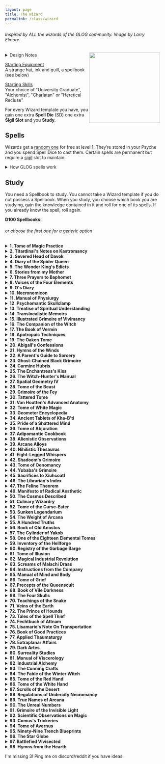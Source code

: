 ```yaml
---
layout: page
title: The Wizard
permalink: /class/wizard
---
```


###### Inspired by ALL the wizards of the GLOG community. Image by Larry Elmore.

<img align="right" width=230px src="https://images.squarespace-cdn.com/content/v1/5bd88db093a6320f071b1a50/1623279068059-0ATKUP72UNE2HHN5NUUD/Intro_Dragon114_Witch.jpg">

<details markdown="1">
<summary>Design Notes</summary>
Inspired by my templateless [Priest](/class/priest) class, I wanted to deconstruct the GLOG wizard into more edible bites for my players. This version does that by focusing on one concept only: spellbooks. It's also designed to easily blend with the exploration aspect of the game by allowing me to add spellbooks to dungeon loots and make them instantly desirable even if the party's wizard already has one. Most of all, it's my homage to what drew me to the GLOG to begin with: the literal hundreds of wizard classes! Most of the spellbooks described below are direct conversions of my favorites among them.

This class is more fun if the players can find spellbooks either in dungeons, libraries or by hunting wizards.

So how is this wizard different from the aforementioned priest? It sure does look identical! Well no. First, the wizard gains SD every level and can do whatever it wants with them, while the priest gains SD each time it matches a certain condition and can only cast each of its spells once per day. Second, the priest chooses a new sacrament at every level, while the wizard is stuck with its starting spellbook unless it finds new ones in its adventures. The wizard can also spend Treasures to study more spells even when they are not leveling up. In the end, the priest will have fewer spells, but a potentially unlimited amount of Spell Dice, while the wizard will have 4 Spell Dice and a potentially unlimited amount of spells. Multiclassing as a Priest and a Wizard is heretical.
</details>

<ins>Starting Equipment</ins><br>
A strange hat, ink and quill, a spellbook (see below)

<ins>Starting Skills</ins><br>
Your choice of "University Graduate", "Alchemist", "Charlatan" or "Heretical Recluse"

For every Wizard template you have, you gain one extra **Spell Die** (SD) one extra **Sigil Slot** and you **Study**. 

## Spells
Wizards get a [random one](/list/spells) for free at level 1. They’re stored in your Psyche and you spend Spell Dice to cast them. Certain spells are permanent but require a [sigil](/spells/#lexicon) slot to maintain.

<details markdown="1">
<summary>How GLOG spells work</summary>
<ins>Spell Dice (SD)</ins><br>
You get 1 per Wizard template. They are D6s.

Whenever you cast a spell, you choose how many SD to invest into it. The result of the spell depends on the number of [dice] and their [sum].

If a SD rolls a 1, 2 or 3, you don’t lose it. Otherwise, you lose it until you get a night of sleep. You can’t cast without SD.

Every time you roll doubles you get closer to *Catastrophe*.

<ins>Catastrophe</ins><br>
Every time you roll doubles you gain 1 *Doom Point*. Roll a D20. If you roll equal to or below your doom score, you trigger a [catastrophe](/list/spell-catastrophe). Triples give 3 Points, and Quadruples, 6 points.
</details>

## Study
You need a Spellbook to study. You cannot take a Wizard template if you do not possess a Spellbook. When you study, you choose which book you are studying, gain the knowledge contained in it and roll for one of its spells. If you already know the spell, roll again.

**D100 Spellbooks:**
###### or choose the first one for a generic option

<details markdown="1">
<summary><b>1. Tome of Magic Practice</b></summary>
&nbsp;&nbsp;&nbsp;&nbsp;&nbsp; *A mass-produced folio with chipped edges passed-down by students.*
- You receive an official license to practice magic in public.
- You can create candlelight from your fingertips.
- Roll 1D4, you gain the following spell: 1. [Maleficence](/2020/11/13/maleficence/), 2. [Second Sight](/2020/11/12/second-sight/), 3. [Shroud](/2020/11/13/shroud/), 4. [Thaumaturgy](/2020/11/13/thaumaturgy/)
</details>

<details markdown="1">
<summary><b>2. Titardinal's Notes on Kastromancy</b></summary>
&nbsp;&nbsp;&nbsp;&nbsp;&nbsp; *Loosely-bound notes and floor plans with love poems written in the margins.*
- Holds the deed of an abandoned tower in a location of the referee's choice.
- For each time you studied this book, you can recreate a dungeon trap you have overcome in a building you own.
- Roll 1D4, you gain the following spell: 1. [Kastromancy](/2020/11/13/kastromancy/), 2. [Portal](/2020/11/13/portal/), 3. [Possess Castle](/2020/11/13/possess-castle/), 4. [Voluminous Equivalence](/2020/11/13/voluminous-equivalence/)
###### *of [Sky-Blind Spire](http://blog.trilemma.com/2016/04/the-sky-blind-spire.html) fame.*
</details>

<details markdown="1">
<summary><b>3. Severed Head of Davok</b></summary>
&nbsp;&nbsp;&nbsp;&nbsp;&nbsp; *Cumbersome, horrible and gray. Like human features on an elephant's skull.*
- You can cause blood or other bodily fluids to appear on things by touching them. You can delay this appearance for up to an hour.
- You can feed one of your followers to Davok and gain as many bonus Spell Dice as times you have studied this book. These dice do not come back when used.
- Roll 1D4, you gain the following spell: 1. [Call of the Rat](/2020/11/12/call-of-the-animal/), 2. [Miasma](/2020/11/12/miasma/), 3. [Petition Davok](/2020/11/12/petition/), 4. [Pyrokinesis](/2020/11/13/pyrokinesis/)
###### *of [Lair of the Lamb](http://goblinpunch.blogspot.com/2020/04/lair-of-lamb-final.html) fame.*
</details>

<details markdown="1">
<summary><b>4. Diary of the Spider Queen</b></summary>
&nbsp;&nbsp;&nbsp;&nbsp;&nbsp; *Semi-translucent pages bound in black chitin. The text is embroidered*
- You can speak with spiders.
- Each time you study this book, you can produce a new silk piece of clothing. Each can be destroyed to succeed on a stealth, climb or dodge roll.
- Roll 1D4, you gain the following spell: 1. [Arachnomorph](/2020/11/12/animorph/), 2. [Bestow Spider Aspect](/2020/11/12/bestow-aspect/), 3. [Tarantella](/2020/11/12/tanrantella/), 4. [Web](/2020/11/12/web/)
###### *Inspired by [Marvels & Malisons](https://www.drivethrurpg.com/product/211911/Marvels--Malisons)'s Arachnomorphosis.*
</details>

<details markdown="1">
<summary><b>5. The Wonder King's Edicts</b></summary>
&nbsp;&nbsp;&nbsp;&nbsp;&nbsp; *Three slabs of pink marble engraved in tiny faded cuneiform.*
- You have learned to smell and detect the subtle fragrances of curses.
- For each time you studied this book, you can trap a curse you face in a clay tablet. Breaking the tablet releases the curse upon the breaker.
- Roll 1D4, you gain the following spell: 1. [Amulet of the Open Hand](/2020/11/13/amulet-of-the-open-hand/), 2. [Heka Mirror](/2020/11/13/heka-mirror/), 3. [Seal of Retribution](/2020/11/13/seal-of-retribution/), 4. [Seal of the Wonder King](/2020/11/13/seal-of-the-wonder-king/)
###### *Inspired by [Marvels & Malisons](https://www.drivethrurpg.com/product/211911/Marvels--Malisons)'s Apotropaism.*
</details>

<details markdown="1">
<summary><b>6. Stories from my Mother</b></summary>
&nbsp;&nbsp;&nbsp;&nbsp;&nbsp; *Painted geese, children and frogs illustrate the cover. Pocket sized.*
- You become [skilled](/2020/11/09/base-rules/#stats--skills) in "Cooking".
- Each time you study this book, you learn the location of a hidden cabin in an area of your choice. One of Mother's friends lives there. They can provide shelter and trade potions.
- Roll 1D4, you gain the following spell: 1. [Sky-Blind Curse](/2020/11/13/curse-of-sky-blindness/), 2. [Steeped Stones](/2020/11/13/steeped-stones/), 3. [Tune of the Yondkin](/2020/11/13/tune-of-the-yondkind/), 4. [Witchmark](/2020/11/13/witchmark/)
###### *Inspired by [Marvels & Malisons](https://www.drivethrurpg.com/product/211911/Marvels--Malisons)'s Cunning Craft.*
</details>

<details markdown="1">
<summary><b>7. Three Prayers to Baphomet</b></summary>
&nbsp;&nbsp;&nbsp;&nbsp;&nbsp; *Dark leather bound in bronze. Penned in blood.*
- You can speak backward, a language only understood by exorcists and divine creatures.
- Each time you study this book, increase all of your skills by 1, or become skilled (+5) in a skill you don't know. However, any time you roll a 6 on any dice, you take 2 points of damage.
- Roll 1D4, you gain the following spell: 1. [Circle of Protection](/2020/11/12/circle-of-protection/), 2. [Conjure](/2020/11/12/conjure/), 3. [Death Contract](/2020/11/12/death-contract/), 4. [Petition](/2020/11/12/petition/)
###### *Inspired by [Wonders & Wickedness](https://www.drivethrurpg.com/product/145647/Wonder--Wickedness)'s Diabolism.*
</details>

<details markdown="1">
<summary><b>8. Voices of the Four Elements</b></summary>
&nbsp;&nbsp;&nbsp;&nbsp;&nbsp; *Adorned with four gems, its cover is made of gold.*
- You can politely ask dirt and water to leave clothes and hair, and can play wind instruments from afar.
- Each time you study this book, you increase your movement stat by 1 (up to 10).
- Roll 1D4, you gain the following spell: 1. [Pyrokinesis](/2020/11/13/pyrokinesis/), 2. [Rockspeech](/2020/11/13/rockspeech/), 3. [Seduce Water](/2020/11/13/seduce-water/), 4. [Stormspeech](/2020/11/13/stormspeech/)
###### *Inspired by [Wonders & Wickedness](https://www.drivethrurpg.com/product/145647/Wonder--Wickedness)'s Elementalism.*
</details>

<details markdown="1">
<summary><b>9. O's Diary</b></summary>
&nbsp;&nbsp;&nbsp;&nbsp;&nbsp; *Elegant in its lack of features. Brown leather. Locked.*
- You become [skilled](/2020/11/09/base-rules/#stats--skills) (+5) in "Ropes".
- Each time you study this book, you find new ways to attach objects and gain 1 inventory slot.
- Roll 1D4, you gain the following spell: 1. [A Rope Is Always Handy](/2020/11/13/a-rope-is-always-handy/), 2. [Length of a String](/2020/11/13/lenght-of-a-string/), 3. [Rope Bind](/2020/11/13/rope-bind/), 4. [The Rope Trick](/2020/11/13/the-rope-trick/)
###### *Inspired by [Marvels & Malisons](https://www.drivethrurpg.com/product/211911/Marvels--Malisons)'s Rope Tricks.*
</details>

<details markdown="1">
<summary><b>10. Necronomicon</b></summary>
&nbsp;&nbsp;&nbsp;&nbsp;&nbsp; *Obviously bound in human skin. Held shut by a skeletal hand.*
- Getting wounded does not make you fall unconscious. Medical care does not heal your Wounds.
- Each time you study this book, you remove 5 wounds from yourself.
- Roll 1D4, you gain the following spell: 1. [Death's Scythe](/2020/11/13/deaths-scythe/), 2. [Lichcrat](/2020/11/13/lichcraft/), 3. [Soul Transfer](/2020/11/13/souls-transfer/), 4. [Transmigration](/2020/11/13/transmigration/)
###### *Inspired by [Wonders & Wickedness](https://www.drivethrurpg.com/product/145647/Wonder--Wickedness)'s Necromancy.*
</details>

<details markdown="1">
<summary><b>11. Manual of Physiurgy</b></summary>
&nbsp;&nbsp;&nbsp;&nbsp;&nbsp; *Compiled by generations of midwives. Smells sweet.*
- You receive an official license to practice medicine.
- For each time you studied this book, you can succeed on one roll to help stabilize a [dying friend](/2020/11/09/base-rules/#dying--healing).
- Roll 1D4, you gain the following spell: 1. [Milk and Honey](/2020/11/13/milk-and-honey/), 2. [Poppy's Milk](/2020/11/13/poppys-milk/), 3. [Potpourri](/2020/11/13/potpourri/), 4. [Salvific Apport](/2020/11/13/salvific-apport/)
###### *Inspired by [Marvels & Malisons](https://www.drivethrurpg.com/product/211911/Marvels--Malisons)'s Physiurgy.*
</details>

<details markdown="1">
<summary><b>12. Psychomantic Skullclamp</b></summary>
&nbsp;&nbsp;&nbsp;&nbsp;&nbsp; *Metallic and cold headband. Text projected in the mind.*
- You can communicate telepathically with people you can see. Works one way only.
- Each time you study this book, choose a mundane item in your inventory. You can create an invisible, psychic, remotely controlled version of it once per day for 10 minutes.
- Roll 1D4, you gain the following spell: 1. [Command](/2020/11/13/command/), 2. [Comprehension](/2020/11/13/comprehension/), 3. [Fascinating Gaze](/2020/11/13/fascinating-gaze/), 4. [Telekinetic Burst](/2020/11/13/telekinetic-burst/)
###### *Inspired by [Wonders & Wickedness](https://www.drivethrurpg.com/product/145647/Wonder--Wickedness)'s Psychomancy.*
</details>

<details markdown="1">
<summary><b>13. Treatise of Spiritual Understanding</b></summary>
&nbsp;&nbsp;&nbsp;&nbsp;&nbsp; *Salmon-pink and trimmed in iridescent metal. Perfectly square.*
- You sleep with your eyes open.
- For each time you studied this book, you gain one extra SD while you are drugged or poisoned.
- Roll 1D4, you gain the following spell: 1. [Astral Projection](/2020/11/13/astral-projection/), 2. [Conduit](/2020/11/13/conduit/), 3. [Reality Shift](/2020/11/13/reality-shift/), 4. [Second Sight](/2020/11/12/second-sight/)
###### *Inspired by [Wonders & Wickedness](https://www.drivethrurpg.com/product/145647/Wonder--Wickedness)'s Spiritualism.*
</details>

<details markdown="1">
<summary><b>14. Translocalistic Memoirs</b></summary>
&nbsp;&nbsp;&nbsp;&nbsp;&nbsp; *The size of a medallion. Opens as big as a grimoire.*
- You know from sight if a portal leads nearby, far, or to another dimension.
- Each time you study this book, note the location. You can make a 1 hour ritual to teleport you and ten people holding your hands back there once.
- Roll 1D4, you gain the following spell: 1. [Transmit Breath](/2020/11/13/transmit-breath/), 2. [Revisitation](/2020/11/13/revisitation/), 3. [Recall](/2020/11/13/recall/), 4. [Spatial Coincidence](/2020/11/13/spatial-coincidence/)
###### *Inspired by [Wonders & Wickedness](https://www.drivethrurpg.com/product/145647/Wonder--Wickedness)'s Translocation.*
</details>

<details markdown="1">
<summary><b>15. Illustrated Grimoire of Vivimancy</b></summary>
&nbsp;&nbsp;&nbsp;&nbsp;&nbsp; *A frog's skin is stretched across the cover. Crudely bound.*
- You become [skilled](/2020/11/09/base-rules/#stats--skills) (+5) in "Biology". You gain a pet of your choice no bigger than a cat.
- For each time you studied this book, if you have a pet, you can give it a feature from another mundane animal.
- Roll 1D4, you gain the following spell: 1. [Genoplasm](/2020/11/13/genoplasm/), 2. [Totem](/2020/11/13/totem/), 3. [Transcendence](/2020/11/13/transcendence/), 4. [Vitalize](/2020/11/13/vitalize/)
###### *Inspired by [Wonders & Wickedness](https://www.drivethrurpg.com/product/145647/Wonder--Wickedness)'s Vivimancy.*
</details>

<details markdown="1">
<summary><b>16. The Companion of the Witch</b></summary>
&nbsp;&nbsp;&nbsp;&nbsp;&nbsp; *Two cat eyes open from the cover when the book is held.*
- Roll a [random spell](/list/spells). It becomes your sentient familiar in the shape of any tiny creature you like. That creature is now part of your entourage and can cast itself with 1 SD once per Day. You don’t know the spell yourself, but you can always lend some of your SD to your familiar to boost its power. Be careful! You share your Doom points with it. <br><br>Your familiar has 1 HP per Wizard template you have and is immune to one type of damage of your choice. Its stats are similar to a cat’s. When you create it, you decide if it will be able to breathe underwater, fly, or use objects. If your familiar would die, your spell is lost forever.
</details>

<details markdown="1">
<summary><b>17. The Book of Vermin</b></summary>
&nbsp;&nbsp;&nbsp;&nbsp;&nbsp; *Rotten and stained. Cockroaches crawl out of its pages.*
- You can send an insect to investigate an adjacent room even through locked doors. It will come back 10 minutes later with a sensory description of the floor.
- Each time you study this book, you can add a small swarm of vermin in your inventory. It can't fight but will obey your command.
- Roll 1D4, you gain the following spell: 1. [Cordyceps Apotheosis](/2020/11/12/cordiceps-apotheosis/), 2. [Silky Spinneret](/2020/11/12/silky-spinneret/), 3. [Venomous Fangs](/2020/11/12/venomous-fangs/), 4. [Call of the Maggots](/2020/11/12/call-of-the-animal/)
###### *Inspired by [Marvels & Malisons](https://www.drivethrurpg.com/product/211911/Marvels--Malisons)'s Arachnomorphosis.*
</details>

<details markdown="1">
<summary><b>18. Apotropaic Techniques
</b></summary>
&nbsp;&nbsp;&nbsp;&nbsp;&nbsp; *Dedicated to Bilfred who just wouldn't die.*
- You can give yourself Doom Points to modify a D20 roll by the same amount.
- Each time you study this book, you lose 4 Doom Points.
- Roll 1D4, you gain the following spell: 1. [Karmic Retribution](/2020/11/13/karmic-retribution/), 2. [Scapegoat](/2020/11/13/scapegoat/), 3. [The Ten Wards](/2020/11/13/the-ten-wards/), 4. [Writ of the Underworld](/2020/11/13/writ-of-the-underworld/)
###### *Inspired by [Marvels & Malisons](https://www.drivethrurpg.com/product/211911/Marvels--Malisons)'s Apotropaism.*
</details>

<details markdown="1">
<summary><b>19. The Oaken Tome
</b></summary>
&nbsp;&nbsp;&nbsp;&nbsp;&nbsp; *Cover of bark. Pages of woven leaves.*
- You can revitalize 1 square-foot of plants per hour.
- Each time you study this book, choose an animal species. Animals of that type wont attack you anymore except in self defense.
- Roll 1D4, you gain the following spell: 1. [Bramble Burrow](/2020/11/13/bramble-burrow/), 2. [Druidcraft](/2020/11/13/druidcraft/), 3. [Old Rune](/2020/11/13/old-rune/), 4. [Floral Salvage](/2020/11/13/floral-salvage/)
###### *Inspired by [Wonders & Wickedness](https://www.drivethrurpg.com/product/145647/Wonder--Wickedness) and the [Elf from Coins & Scrolls](https://coinsandscrolls.blogspot.com/2017/05/osr-elves-and-elf-wizards.html).*
</details>

<details markdown="1">
<summary><b>20. Abigail's Confessions
</b></summary>
&nbsp;&nbsp;&nbsp;&nbsp;&nbsp; *Burned like its author, yet somewhat still readable.*
- You cannot be burned by flames smaller than a bonfire.
- Each time you study this book, choose a sin. No mortal can see that sin in your personality.
- Roll 1D4, you gain the following spell: 1. [Bind](/2020/11/12/bind/), 2. [Illusion of Youth](/2020/11/12/illusion-of-youth/), 3. [Red Hands of Wrath](/2020/11/12/red-hands-of-wrath/), 4. [Zizanny](/2020/11/12/zizanny/)
###### *Inspired by [Wonders & Wickedness](https://www.drivethrurpg.com/product/145647/Wonder--Wickedness)'s Diabolism and the Warlock from [Oblidisideryptch](https://oblidisideryptch.blogspot.com/2019/03/osr-class-warlock.html).*
</details>

<details markdown="1">
<summary><b>21. Hymns of the Winds
</b></summary>
&nbsp;&nbsp;&nbsp;&nbsp;&nbsp; *Pale blue. Its pages scatter to the wind while open yet find their way back in when you close it.*
- You can push objects not heavier than a helmet from afar.
- For each time you studied this book, you can narrowly avoid one encounter of your choice while piloting a wind-powered or flying vehicle.
- Roll 1D4, you gain the following spell: 1. [Chariot of Air](/2020/11/13/chariot-of-air/), 2. [Stormspeech](/2020/11/13/stormspeech/), 3. [Wind Barrier](/2020/11/13/wind-barrier/), 4. [Wind Salvation](/2020/11/13/wind-salvation/)
###### *Inspired by [Wonders & Wickedness](https://www.drivethrurpg.com/product/145647/Wonder--Wickedness)'s Elementalism.*
</details>

<details markdown="1">
<summary><b>22. A Parent's Guide to Sorcery
</b></summary>
&nbsp;&nbsp;&nbsp;&nbsp;&nbsp; *Dark blue linen cover. The author is disillusioned.*
- You can clean 5 square feet instantly every 10 minutes.
- Each time you study this book, choose an object or a creature not bigger than a small child. It is protected from harm as long as it is in your inventory.
- Roll 1D4, you gain the following spell: 1. [Pack Neatly](/2020/11/13/pack-neatly/), 2. [Pinky Knot](/2020/11/13/pinky-knot/), 3. [The Cat's Cradle](/2020/11/13/the-cats-cradle/), 4. [Universal Knot](/2020/11/13/universal-knot/)
###### *Inspired by [Marvels & Malisons](https://www.drivethrurpg.com/product/211911/Marvels--Malisons)'s Rope Tricks.*
</details>

<details markdown="1">
<summary><b>23. Ghost-Chained Black Grimoire</b></summary>
&nbsp;&nbsp;&nbsp;&nbsp;&nbsp; *Dedicated to Shadrakul's post-mortem apprentice.*
- You can interrogate the spirit of a creature who died after the last dawn. It will answer 4 different questions, none of which will make sense.
- Each time you study this book, the number of answers that will make sense when you interrogate a spirit increases by 1.
- Roll 1D4, you gain the following spell: 1. [Death Mask](/2020/11/13/death-mask/), 2. [Finger of Death](/2020/11/13/finger-of-death/), 3. [Ghost Orchestra](/2020/11/13/ghost-orchestra/), 4. [Occult Consultation](/2020/11/13/occult-consultation/)
###### *Inspired by [Wonders & Wickedness](https://www.drivethrurpg.com/product/145647/Wonder--Wickedness) and the [Lair of the Lamb](http://goblinpunch.blogspot.com/2020/04/lair-of-lamb-final.html).*
</details>

<details markdown="1">
<summary><b>24. Carmine Hubris</b></summary>
&nbsp;&nbsp;&nbsp;&nbsp;&nbsp; *Black velvet. Opened by wiping a droplet of blood on it.*
- You can shape blood like clay.
- Each time you study this book, increase your HP by 1.
- Roll 1D4, you gain the following spell: 1. [Blood Scabbard](/2020/11/13/blood-scabbard/), 2. [Death unto Life](/2020/11/13/death-unto-life/), 3. [Last Oath](/2020/11/13/last-oath/), 4. [Vascular Draining](/2020/11/13/vascular-draing/)
###### *Inspired by [Marvels & Malisons](https://www.drivethrurpg.com/product/211911/Marvels--Malisons)'s Physiurgy.*
</details>

<details markdown="1">
<summary><b>25. The Enchantress's Kiss</b></summary>
&nbsp;&nbsp;&nbsp;&nbsp;&nbsp; *A golden snake crawls elegantly on its red velvet cover.*
- You can change your features at will superficially. This effect cannot go beyond what makeup and a wig could do.
- Each time you study this book, gain a new [follower](https://coinsandscrolls.blogspot.com/2017/06/osr-table-of-camp-followers.html).
- Roll 1D4, you gain the following spell: 1. [Bewitch](/2020/11/13/bewitch/), 2. [Dust of the Sandman](/2020/11/13/dust-of-the-sandman/), 3. [Empathic Vessel](/2020/11/13/empathic-vessel/), 4. [Hallucinogenesis](/2020/11/13/hallucinogenesis/)
###### *Inspired by [Wonders & Wickedness](https://www.drivethrurpg.com/product/145647/Wonder--Wickedness)'s Psychomancy.*
</details>

<details markdown="1">
<summary><b>26. The Witch-Hunter's Manual</b></summary>
&nbsp;&nbsp;&nbsp;&nbsp;&nbsp; *Heavy, reinforced with cold iron, covered in wards.*
- You can trade wizard heads in exchange for a [Valuables and Treasure](/2020/11/10/extra-rules/#treasures) in town. Depending on their reputation.
- Each time you study this book, you gain the location of a mad wizard.
- Roll 1D4, you gain the following spell: 1. [Ethereal Boundary](/2020/11/13/ethereal-boundary/), 2. [Hekaphage](/2020/11/13/hekaphage/), 3. [Plasmic Key](/2020/11/13/plasmic-key/), 4. [Second Sight](/2020/11/12/second-sight/)
###### *Inspired by [Wonders & Wickedness](https://www.drivethrurpg.com/product/145647/Wonder--Wickedness)'s Spiritualism.*
</details>

<details markdown="1">
<summary><b>27. Spatial Geometry IV</b></summary>
&nbsp;&nbsp;&nbsp;&nbsp;&nbsp; *Dodecahedron that unfolds in blocks of text.*
- You can draw things in the air with your finger. The drawing lasts 10 minutes.
- Each time you study this book, choose a mundane object in your inventory, you can fold it magically into a tiny size that doesn’t take space.
- Roll 1D4, you gain the following spell: 1. [Disconnection](/2020/11/13/disconnection/), 2. [Levitation](/2020/11/13/levitation/), 3. [Sturdy Circle](/2020/11/13/sturdy-circle/), 4. [Fold Space](/2020/11/13/fold-space/)
###### *Inspired by [Wonders & Wickedness](https://www.drivethrurpg.com/product/145647/Wonder--Wickedness)'s Translocation.*
</details>

<details markdown="1">
<summary><b>28. Tome of the Beast</b></summary>
&nbsp;&nbsp;&nbsp;&nbsp;&nbsp; *Furry and toothy. Growls when touched.*
- Your unarmed strike inflicts 1D4 damage.
- Each time you study this book, choose a creature species. You can smell it.
- Roll 1D4, you gain the following spell: 1. [Bloodlust](/2020/11/13/bloodlust/), 2. [Indolence](/2020/11/13/indolence/), 3. [Quickening](/2020/11/13/quickening/), 4. [Ravening](/2020/11/13/ravening/)
###### *Inspired by [Wonders & Wickedness](https://www.drivethrurpg.com/product/145647/Wonder--Wickedness)'s Translocation.*
</details>

<details markdown="1">
<summary><b>29. Grimoire of the Fey</b></summary>
&nbsp;&nbsp;&nbsp;&nbsp;&nbsp; *Overly intricate cover of vines and leaves. Musical.*
- You are immune to being charmed, except by people who know your real name.
- Each time you study this book, invent a one-sentence fact about yourself. It becomes true, but only in the fey world, as interpreted by the wicked referee.
- Roll 1D4, you gain the following spell: 1. [Fey Ring](/2020/11/13/fey-ring/), 2. [Mirror Road](/2020/11/13/mirror-road/), 3. [Gleam](/2020/11/12/gleam/), 4. [Speak with Birds](/2020/11/13/speak-with-birds/)
</details>

<details markdown="1">
<summary><b>30. Tattered Tome</b></summary>
&nbsp;&nbsp;&nbsp;&nbsp;&nbsp; *Seems the possession of an unfortunate adventuring wizard.*
- You can lick an object to know if it is magical.
- Each time you study this book, you learn the location of a dungeon.
- Learn a [random spell](/list/spells). You can only learn 3 spells from this book.
</details>

<details markdown="1">
<summary><b>31. Van Houtten's Advanced Anatomy</b></summary>
&nbsp;&nbsp;&nbsp;&nbsp;&nbsp; *Gruesome in its illustrations. Covered in stains, otherwise elegant and academic.*
- You can take 1 hour to transfer as many Wounds from an ally as you like to yourself.
- Each time you study this book, you can swap bodies with a follower.
- Roll 1D4, you gain the following spell: 1. [Life Channel](/2020/11/13/life-channel/), 2. [Living Gate](/2020/11/13/living-gate/), 3. [Restore](/2020/11/13/restore/), 4. [Watching Heads](/2020/11/13/watching-heads/)
</details>

<details markdown="1">
<summary><b>32. Tome of White Magic</b></summary>
&nbsp;&nbsp;&nbsp;&nbsp;&nbsp; *Bearing the mark of the secret order. Lined with gold and twine.*
- You can sense if your friends are in danger.
- For each time you studied this book, you can call a giant eagle. It will arrive after 1 hour and transport you to a destination of your choice that is up to 3 days away by foot. You can be back within the day if you want.
- Roll 1D4, you gain the following spell: 1. [Covenant](/2020/11/12/covenant/), 2. [Deliver from Malison](/2020/11/13/deliver-from-malison/), 3. [Blackstaff](/2020/11/13/blackstaff/), 4. [Watching Heads](/2020/11/13/watching-heads/)
</details>

<details markdown="1">
<summary><b>33. Geometer Encyclopedia</b></summary>
&nbsp;&nbsp;&nbsp;&nbsp;&nbsp; *A compass is embedded in the cover. The text is on a grid*
- As long as you carry no iron, your SD return to your pool on a roll of 1 to 4.
- Each time you study this book, choose a type of object or natural phenomenon and a quality. You have an encyclopedic knowledge of the object relating to the quality.
- Roll 1D4, you gain the following spell: 1. [Command Iron](/2020/11/13/command-iron/), 2. [Magnetic Fissure](/2020/11/13/magnetic-fissure/), 3. [Moonlust](/2020/11/13/moon-lust/), 4. [Star Map](/2020/11/13/star-map/)
###### *Inspired by Coins and Scrolls [Geometer Wizard](https://coinsandscrolls.blogspot.com/2019/10/osr-class-geometer-wizard.html).*
</details>

<details markdown="1">
<summary><b>34. Ancient Tablets of Kha-B'ti</b></summary>
&nbsp;&nbsp;&nbsp;&nbsp;&nbsp; *Hieroglyphed. The size of a palm. They perfectly stack together.*
- Each time you gain a Doom Point, recover one SD.
- For each time you studied this book, you can predict when one natural disaster will hit. At the end of a session, tell the referee. The next time you play, disaster will hit where you are.
- Roll 1D4, you gain the following spell: 1. [Dust to Water](/2020/11/13/dust-to-water/), 2. [Serpent's Kiss](/2020/11/13/serpents-kiss/), 3. [Subterranean Gullet](/2020/11/13/subterranean-gullet/), 4. [Soul Harvest](/2020/11/13/soul-harvest/)
</details>

<details markdown="1">
<summary><b>35. Pride of a Shattered Mind</b></summary>
&nbsp;&nbsp;&nbsp;&nbsp;&nbsp; *Mad ramblings scribbled on loose sheets and the cold assessments of an observer.*
- Creatures who peek into your mind must save vs fear.
- Each time you study this book, gain a new [follower](https://coinsandscrolls.blogspot.com/2017/06/osr-table-of-camp-followers.html). It cannot speak coherently nor resist your spells.
- Roll 1D4, you gain the following spell: 1. [Dominate](/2020/11/13/dominate/), 2. [Geas](/2020/11/13/geas/), 3. [Plasmic Manipulation](/2020/11/13/plasmic-manipulation/), 4. [Poltergeist](/2020/11/13/poltergeist/)
</details>

<details markdown="1">
<summary><b>36. Tome of Abjuration</b></summary>
&nbsp;&nbsp;&nbsp;&nbsp;&nbsp; *Wool cover. Protected by a silver lock.*
- You can stretch a strand of your hair across a threshold. You'll receive a mental alarm sufficient to wake you up if the hair is crossed.
- Each time you study this book, you can create a token with one of your spells copied in it. It has one use and you can give it to others.
- Roll 1D4, you gain the following spell: 1. [Against Prying Eyes](/2020/11/13/against-prying-eyes/), 2. [Deflection](/2020/11/13/deflection/), 3. [Return to Sender](/2020/11/13/return-to-sender/), 4. [Stasis](/2020/11/13/stasis/)
###### *From Semiurge's [Abjuration Wizard](https://archonsmarchon.blogspot.com/2021/04/glog-class-abjurer-wizard.html)!*
</details>

<details markdown="1">
<summary><b>37. Adipomantic Cookbook</b></summary>
&nbsp;&nbsp;&nbsp;&nbsp;&nbsp; *Twice bigger than expected. Soaked in juices like an old cutting board.*
- Each SD you have takes 1 inventory slot (as a layer of fat) when not spent. You have +1 HP per unspent SD.
- You can spend a SD to give you advantage on any strength or melee related roll.
- Roll 1D4, you gain the following spell: 1. [Aura of Warmth](/2020/11/13/aura-of-warmth/), 2. [Belly Drum](/2020/11/13/belly-drum/), 3. [Caloric Burn](/2020/11/13/caloric-burn/), 4. [Make Delicious](/2020/11/13/make-delicious/)
###### *From Throne of Salt's [Adipomancer](http://throneofsalt.blogspot.com/2018/02/class-adipomancer.html)!*
</details>

<details markdown="1">
<summary><b>38. Alienistic Observations</b></summary>
&nbsp;&nbsp;&nbsp;&nbsp;&nbsp; *Bloodstained. Has turned all its readers mad.*
- Your eyes have stalks that can be extended 10'.
- While standing in the corner of a room, you are also standing in as many other corners of the room as times you studied this book.
- Roll 1D4, you gain the following spell: 1. [Lengthen](/2020/11/13/lengthen/), 2. [Meat Hive](/2020/11/13/meat-hive/), 3. [Stone to Teeth](/2020/11/13/stone-to-teeth/), 4. [Unspeakable Speech](/2020/11/13/unspeakable-speech/)
###### *From Numbers Aren't Real's [Alienist](https://archonsmarchon.blogspot.com/2021/04/glog-class-abjurer-wizard.html)!*
</details>

<details markdown="1">
<summary><b>39. Arcane Alloys</b></summary>
&nbsp;&nbsp;&nbsp;&nbsp;&nbsp; *Rolls of tanned skin painted with rust.*
- You can consume a metallic object no smaller than a dagger as you cast a spell to recuperate your SD on a roll of 1-5.
- You can take 10 minutes to transform alcohol and a metallic object no smaller than a dagger into an incendiary charge (1D6). It burns as many rounds as the number of times you have studied this book.
- Roll 1D4, you gain the following spell: 1. [Command Iron](/2020/11/13/command-iron/), 2. [Magnetic Fissure](/2020/11/13/magnetic-fissure/), 3. [Metallic Sensibility](/2020/11/13/metallic-sensibility/), 4. [Trap Lightning](/2020/11/13/trap-lightning/)
###### *From Throne of Salt's [Allomancer](http://throneofsalt.blogspot.com/2018/05/class-allomancer.html)!*
</details>

<details markdown="1">
<summary><b>40. Nihilistic Thesaurus</b></summary>
&nbsp;&nbsp;&nbsp;&nbsp;&nbsp; *Black featureless cover, but people in style <i>know</i>. Extremely verbose.*
- By closing your eyes, you can nullify as many of your senses as you wish.
- Each time you study this book, choose an object in your inventory. Now think about the *idea* of that object. Transform that object into anything that would still match the *idea* of that object.
- Roll 1D4, you gain the following spell: 1. [Absolute Reality](/2020/11/13/absolute-reality/), 2. [Flower War](/2020/11/13/flower-war/), 3. [Metaphorical Edge](/2020/11/13/metaphorical-edge/), 4. [Palace of Thorns](/2020/11/13/palace-of-thorns/)
###### *From The Lovely Dark's [Anti Mage](https://thelovelydark.blogspot.com/2019/02/the-anti-wizard.html)!*
</details>

<details markdown="1">
<summary><b>41. Eight-Legged Whispers</b></summary>
&nbsp;&nbsp;&nbsp;&nbsp;&nbsp; *Like a cocoon with 4 beady eyes that you unravel.*
- You have a pet spider the size of your hand (0 HP).
- Each time you study this book, you can either resurrect your pet spider or give it an additional HD and increase its size. At 3 HD you can ride it like a horse.
- Roll 1D4, you gain the following spell: 1. [Arachnophobia](/2020/11/13/arachnophobia/), 2. [Bubble Helmet](/2020/11/13/bubble-coat/), 3. [Pass Without Trace](/2020/11/13/pass-without-trace/), 4. [Venom Bullet](/2020/11/13/venom-bullet/)
###### *From Remixes and Revelations's [Spider Wizard](http://www.remixesandrevelations.com/2021/03/osr-spider-wizard.html)!*
</details>

<details markdown="1">
<summary><b>42. Shadoom's Grimoire</b></summary>
&nbsp;&nbsp;&nbsp;&nbsp;&nbsp; *Grinning teeth are drawn on the cover, an ass on the back. Sometimes screams.*
- You can speak with monkeys.
- Each time you study this book, gain two new [followers](https://coinsandscrolls.blogspot.com/2017/06/osr-table-of-camp-followers.html), except they are baboons in costumes. They can't speak, but can climb and throw things. Each count as 0.5 followers.
- Roll 1D4, you gain the following spell: 1. [Call of the Baboon](/2020/11/12/call-of-the-animal/), 2. [Elevate Beast](/2020/11/13/elevate-beast/), 3. [Possess Pet](/2020/11/13/possess-pet/), 4. [Shadoom's Serpication](/2020/11/13/shadooms-serpication/)
###### *From Goblin Punch's [Baboonist](https://goblinpunch.blogspot.com/2019/07/new-wizard-baboonist.html)!*
</details>

<details markdown="1">
<summary><b>43. Tome of Oenomancy</b></summary>
&nbsp;&nbsp;&nbsp;&nbsp;&nbsp; *Must have been white before, now deep burgundy. Doesn't make much sense.*
- SD return to your pool on a roll of 1 to 4 when drunk, they don’t when sober.
- Each time you study this book, you brew six bottles of alcohol of your design.
- Roll 1D4, you gain the following spell: 1. [Aura of Intoxication](/2020/11/13/aura-of-intoxication/), 2. [Explode Alcohol](/2020/11/13/explode-alcohol/), 3. [Summon Party](/2020/11/13/summon-party/), 4. [Water to Wine](/2020/11/13/water-to-wine/)
###### *From Meandering Banter's [Beeromancer](https://meanderingbanter.blogspot.com/2019/06/narcomancer-beeromancer.html)!*
</details>

<details markdown="1">
<summary><b>44. Yubaba's Grimoire</b></summary>
&nbsp;&nbsp;&nbsp;&nbsp;&nbsp; *Walks on furry cat legs. Affectionate with you only.*
- If someone makes a bargain with you and breaks it, you instantly know about it.
- Each time you study this book, you can transform into your witch form for an extra 10 minutes per day. Decide your form when you first study this book, it has the shape of an animal with your size and head and a) double your running speed, b) a flying speed, c) a swimming speed, d) a digging speed, e) can squeeze in holes the size of your head. You cannot use equipment while in this form, and if you have studied this book four times, it has no duration limit.
- Roll 1D4, you gain the following spell: 1. [Bewitch](/2020/11/13/bewitch/), 2. [Dream Eater](/2020/11/13/dream-eater/), 3. [Scry](/2020/11/13/scry/), 4. [Shrivel](/2020/11/13/shrivel/)
###### *From Coins and Scrolls's [Animist](https://coinsandscrolls.blogspot.com/2017/06/osr-animist-wizards.html)!*
</details>

<details markdown="1">
<summary><b>45. Sacrifices to Xiuhcoatl</b></summary>
&nbsp;&nbsp;&nbsp;&nbsp;&nbsp; *Heavily engraved and painted greenstone tablets.*
- You regenerate 1 HP every hour.
- You can take as much damage as times you've studied this book when casting a spell and add as much to its [sum], or alternatively crush a fresh heart for the same benefits.
- Roll 1D4, you gain the following spell: 1. [Blood Thrall](/2020/11/13/blood-thrall/), 2. [Sacrifice to the Sun](/2020/11/13/sacrifice-to-the-sun/), 3. [Speak with Blood](/2020/11/13/speak-with-blood/), 4. [Curse of the Jaguars](/2020/11/13/swarm-of-jaguars/)
###### *From Unlawful Games's [Blood Aspirant](https://unlawfulgames.blogspot.com/2019/08/glog-blood-aspirant.html)!*
</details>

<details markdown="1">
<summary><b>46. The Librarian's Index</b></summary>
&nbsp;&nbsp;&nbsp;&nbsp;&nbsp; *As big as a tombstone. Cumbersome. Earmarked and dusty.*
- You can use books as weapons (1D8).
- Each time you study this book, choose a spell you or another wizard currently with you know. You find a spell scroll of another random spell in the same [magic school](/list/spells). (ctrl+f is your friend!)
- Roll 1D4, you gain the following spell: 1. [Animate Book](/2020/11/13/animate-book/), 2. [Edit Spell](/2020/11/13/edit-spell/), 3. [Enforce Trope](/2020/11/13/enforce-trope/), 4. [Silence](/2020/11/13/silence/)
###### *From A Blasted Cratered Land's [Book Wizard](https://crateredland.blogspot.com/2019/07/pay-your-late-fees-book-wizard.html)!*
</details>

<details markdown="1">
<summary><b>47. The Feline Theorem</b></summary>
&nbsp;&nbsp;&nbsp;&nbsp;&nbsp; *Small notebook. The original owner's name has been scratched.*
- You take half damage from falling.
- Each time you study this book, you gain a pet cat.
- Roll 1D4, you gain the following spell: 1. [Cat Senses](/2020/11/13/cat-senses/), 2. [Contortion](/2020/11/13/contorsion/), 3. [Feline Reflexes](/2020/11/13/feline-reflexes/), 4. [Nine Lives](/2020/11/12/nine-lives/)
###### *From the Library of Attnam's [Cat Wizard](https://attnam.blogspot.com/2019/01/class-cat-wizard.html)!*
</details>

<details markdown="1">
<summary><b>49. Manifesto of Radical Aesthetic</b></summary>
&nbsp;&nbsp;&nbsp;&nbsp;&nbsp; *Iridescent. Fashion of the time that will find academic respect two decades later.*
- You can convince others of the worthiness and inherent artistic value of virtually anything so long as you don’t stop talking. CHA test every ten minutes to keep your audience engaged.
- Each time you study this book, you can alter the flavor of one spell you know to anything you would like. It does not change the spell's mechanical effect, but when cast by you, you can alter the [sum] by 1 point.
- Roll 1D4, you gain the following spell: 1. [Animate Scribble](/2020/11/13/animate-scribble/), 2. [Chiaroscuro](/2020/11/13/chiaroscuro/), 3. [Surreal Form](/2020/11/13/surreal-form/), 4. [Turn to Art](/2020/11/13/turn-to-art/)
###### *From A Blasted Cratered Land's [Chromatomancer](https://crateredland.blogspot.com/2019/09/chromatomancy-colors-of-magic.html)!*
</details>

<details markdown="1">
<summary><b>50. The Cosmos Described</b></summary>
&nbsp;&nbsp;&nbsp;&nbsp;&nbsp; *Written in gold on dark blue pages. Always cold to the touch.*
- You know astral morse code and can make a star seem to blink in the sky. Often used to communicate across continents. You can pilot spelljammers.
- Each time you study this book, roll a [random astral landscape](/pages/fantasylandgenerator/) and note it. You can take 1 hour to tinker with any pre-existing portal to lead there once.
- Roll 1D4, you gain the following spell: 1. [All Things Adjacent](/2020/11/13/all-things-adjacent/), 2. [Calculate Probability](/2020/11/13/calculate-probability/), 3. [Focus Light](/2020/11/13/focus-light/), 4. [Teleportation](/2020/11/13/teleportation/)
###### *From Remixes and Revelations's [Cosmomancer](http://www.remixesandrevelations.com/2017/10/osr-cosmomancer-scholars-of-stars.html)!*
</details>

<details markdown="1">
<summary><b>51. Culinary Wizardry</b></summary>
&nbsp;&nbsp;&nbsp;&nbsp;&nbsp; *The portrait of a joyous chef is engraved on the cover. This is the third edition.*
- You can add flavors to things you touch.
- Each time you study this book, choose an object. Provided you have cooking tools, you can make edible rations out of this object.
- Roll 1D4, you gain the following spell: 1. [Animate Food](/2020/11/13/animate-food/), 2. [Chef's Intention](/2020/11/13/chefs-intention/), 3. [Grease](/2020/11/13/grease/), 4. [Make Delicious](/2020/11/13/make-delicious/)
###### *From Remixes and Revelations's [Culinary Wizard](http://www.remixesandrevelations.com/2019/08/osr-culinary-wizard-and-cibopath.html)!*
</details>

<details markdown="1">
<summary><b>52. Tome of the Curse-Eater</b></summary>
&nbsp;&nbsp;&nbsp;&nbsp;&nbsp; *The old gray book is bound in chains. Perpetually dusty.*
- You can take 1 SD from an adjacent wizard’s pool and add it to your spell. They know you have done this. On a roll of 1 to 3, the MD returns to their pool (as normal). If the MD does not return, you can choose to either heal the wizard for 1D6 HP or inflict 1D6 magic damage.
- Each time you study this book, you gain an incurable wound. When you do, choose a person. You take all their sins upon yourself and remove all curses from them.
- Roll 1D4, you gain the following spell: 1. [Death Ward](/2020/11/13/death-ward/), 2. [Deliver from Malison](/2020/11/13/deliver-from-malison/), 3. [Choke Flames](/2020/11/13/choke-flames/), 4. [Fingerbreaker](/2020/11/13/fingerbreaker/)
###### *From Coins and Scrolls's [Curse-Eater Wizard](https://coinsandscrolls.blogspot.com/2019/10/osr-class-curse-eater-wizard.html)!*
</details>

<details markdown="1">
<summary><b>53. Sunken Legendarium</b></summary>
&nbsp;&nbsp;&nbsp;&nbsp;&nbsp; *Encrusted with barnacles. Pungent.*
- You can write with your fingertip, producing ink as you write.
- You can hold your breath an additional 10 minutes for each time you have studied this book.
- Roll 1D4, you gain the following spell: 1. [Bestow Octopus Aspect](/2020/11/12/bestow-aspect/), 2. [Draw Depth](/2020/11/13/draw-depth/), 3. [Inkspray](/2020/11/13/inkspray/), 4. [Tentacle Arm](/2020/11/13/tentacle-arm/)
###### *From the Library of Attnam's [Deep Mage](https://attnam.blogspot.com/2018/07/class-deep-mage.html)!*
</details>

<details markdown="1">
<summary><b>54. The Weight of Arcana</b></summary>
&nbsp;&nbsp;&nbsp;&nbsp;&nbsp; *Green book. Extremely heavy for everyone else, light as a feather for you.*
- You can hover at a distance of an inch from solid ground. Your passing still produces obvious noise (creaking of wooden floorboards, etc.).
- Every time you study this book, permanently change the weight of one object in your inventory as you want.
- Roll 1D4, you gain the following spell: 1. [Stone Skin](/2020/11/13/stone-skin/), 2. [Change Mass](/2020/11/13/change-mass/), 3. [Hollow Bones](/2020/11/13/hollow-bones/), 4. [Disconnection](/2020/11/13/disconnection/)
###### *From the Man with a Hammer's [Densomancer](https://themanwithahammer.blogspot.com/2019/12/glog-wizard-densomancer.html)!*
</details>

<details markdown="1">
<summary><b>55. A Hundred Truths</b></summary>
&nbsp;&nbsp;&nbsp;&nbsp;&nbsp; *A golden lidless eye in a pyramid is engraved in the white cover. The book decides which page it opens at.*
- You can see spirits. This has multiple uses: invisible creatures are visible to you as faintly glowing outlines; angels, demons and ghosts are translucent but visible even when immaterial; enchanted items and possessed or cursed creatures have a faint aura around them; spellcasters, undead and magical beasts radiate magic. When you search a room or observe a scene, roll 1D6. On a roll of 1, you are frightened by a random ghost.
- For each time you studied this book, you can predict the weather once. To do so, simply tell the referee which weather will happen the next day.
- Roll 1D4, you gain the following spell: 1. [Arcane Mark](/2020/11/13/arcane-mark/), 2. [Dream](/2020/11/13/dream/), 3. [Object Reading](/2020/11/13/object-reading/), 4. [Vision of Death](/2020/11/13/vision-of-death/)
###### *From the Library of Attnam's [Diviner](https://attnam.blogspot.com/2018/07/class-diviner-wizard.html)!*
</details>

<details markdown="1">
<summary><b>56. Book of Old Anostos</b></summary>
&nbsp;&nbsp;&nbsp;&nbsp;&nbsp; *Must have been beautiful before the city was swallowed by the sea. Now faded.*
- You lose all your SDs if you touch water. You sink. However, once you are out of SD, you can vomit one random barnacle-encrusted [object](http://tenfootpolemic.blogspot.com/2014/01/200-failed-medieval-careers.html).
- For each time you studied this book, you discover a secret society of survivors of Anostos in a city of your choice. You choose their trade or expertise.
- Roll 1D4, you gain the following spell: 1. [Amplify Resonance](/2020/11/13/amplify-resonance/), 2. [Desiccate](/2020/11/13/desiccate/), 3. [Command Coins](/2020/11/13/command-coins/), 4. [Universal Knot](/2020/11/13/universal-knot/)
###### *From Coins and Scrolls's [Drowned Wizard](https://coinsandscrolls.blogspot.com/2017/06/osr-drowned-wizards.html)!*
</details>

<details markdown="1">
<summary><b>57. The Cylinder of Yakob</b></summary>
&nbsp;&nbsp;&nbsp;&nbsp;&nbsp; *A tube of copper with tiny engraved text on it.*
- Your unarmed attacks and attacks made with a metallic weapon inflict an extra 1 point of electrical damage.
- Each time you study this book, choose a tool or household item. You create an electrical version of it that can only be powered by you.
- Roll 1D4, you gain the following spell: 1. [Cloak of Electricity](/2020/11/13/cloak-of-element/), 2. [Reanimate](/2020/11/13/reanimate/), 3. [Spark of Life](/2020/11/13/spark-of-life2/), 4. [Yakob's Ladder](/2020/11/13/yakobs-ladder/)
###### *From Coins and Scrolls's [Electric Wizard](https://coinsandscrolls.blogspot.com/2020/04/osr-class-electric-wizard.html)!*
</details>

<details markdown="1">
<summary><b>58. One of the Eighteen Elemental Tomes</b></summary>
&nbsp;&nbsp;&nbsp;&nbsp;&nbsp; *Each has a dyed leather cover and pages made of the book's element.*
- Roll what Element is the book about. You can shape it like clay.
- Roll what Element is taboo. You can't cast spells when in contact with it.
- Each time you study this book, you take 2 less damage from the book's element.
- Roll 1D4, you gain the following spell relating to the book's element: 1. [Cloak of Element](/2020/11/13/cloak-of-element/), 2. [Conjure](/2020/11/12/conjure/) (the element), 3. [Elementamorphosis](/2020/11/13/elementamorphosis/), 4. [Maleficence](https://saltygoo.github.io/2020/11/13/maleficence/)
<details markdown="1">
<summary><i>1D20 Elements</i></summary>
1. Wind / Oxygen / Sound
2. Stone / Sand / Earth
3. Flames / Sparks / Explosion
4. Water / Rain / Bubbles
5. Magma / Coal / Glass
6. Ice / Snow / Cold
7. Ooze / Plant / Mud
8. Smoke / Gas / Heat
9. Positive Energy / Blood / Mind
10. Negative Energy / Darkness / Rot
11. Light / Star / Radium
12. Metal / Gem / Alloy
13. Lightning / Magnetism / Static
14. Steam / Cloud / Vapor
15. Salt / Oil / Mercury
16. Dust / Bone / Debris
17. Ash / Sulfur / Soot
18. Vacuum / Antigravity / Ether
19. Roll twice, choose one.
20. Roll twice: it's both at the same time.
</details>
<br>
</details>

<details markdown="1">
<summary><b>59. Inventory of the Hellforge</b></summary>
&nbsp;&nbsp;&nbsp;&nbsp;&nbsp; *Made of soot-blackened iron and melted blades.*
- You can recall thrown objects you created to your hand.
- Each time you study this book, you craft a platinum object of your choice no bigger than a breastplate.
- Roll 1D4, you gain the following spell: 1. [Bargain](/2020/11/13/bargain/), 2. [Hellforge](/2020/11/13/hellforge/), 3. [Metal to Flame](/2020/11/13/metal-to-flame/), 4. [Summon Lemures](/2020/11/13/summon-lemures/)
###### *From Through the Spyglass's [Forge Wizard](http://journeyintotheweird.blogspot.com/2018/09/glog-class-forge-wizard.html)!*
</details>

<details markdown="1">
<summary><b>60. Registry of the Garbage Barge</b></summary>
&nbsp;&nbsp;&nbsp;&nbsp;&nbsp; *More of a survival guide than a spellbook. Heavy and moldy. Pompous.*
- You can soil things with your touch.
- Each time you study this book, you gain a bag of garbage. You may decide later what one useful item is in it.
- Roll 1D4, you gain the following spell: 1. [Become Disgusting](/2020/11/13/become-disgusting/), 2. [Floating Disk](/2020/11/13/floating-disk/), 3. [Fly Swarm](/2020/11/13/fly-swarm/), 4. [Garbage Armor](/2020/11/13/garbage-armor/)
###### *From the Seven Deadly Dungeons's [Garbage Wizard](https://sevendeadlydungeons.blogspot.com/2019/03/glog-garbage-wizard.html)!*
</details>

<details markdown="1">
<summary><b>61. Tome of Illusion</b></summary>
&nbsp;&nbsp;&nbsp;&nbsp;&nbsp; *Looks serious with its engraved leather cove. Is actually a collection of loose sheets.*
- Create a shower of illusory sparks or a puff of illusory smoke from your hands.
- Each time you study this book, roll a [random spell](/list/spells). You don’t know it, but you can make an illusion of it and its consequences that lasts as many rounds as the number of times you studied this book.
- Roll 1D4, you gain the following spell: 1. [Color Spray](/2020/11/13/colour-spray/), 2. [Disguise](/2020/11/13/disguise/), 3. [Illusion](/2020/11/13/illusion/), 4. [Mirror Image](/2020/11/13/mirror-image/)
###### *From Coins and Scrolls's [Illusionist](https://coinsandscrolls.blogspot.com/2017/03/osr-illusionist-wizards.html)!*
</details>

<details markdown="1">
<summary><b>62. Magical Industrial Revolution</b></summary>
&nbsp;&nbsp;&nbsp;&nbsp;&nbsp; *Machine printed, perfect bound.*
- You are the (co)owner of a factory somewhere of your choice. You have debts twice as big as its value.
- Each time you study this book, mass produce an item in your inventory (gain 1D20 copies). If the item is magical, the effects are barely useful.
- Roll 1D4, you gain the following spell: 1. [Grease](/2020/11/13/grease/), 2. [Floating](/2020/11/13/floating-disk/), 3. [A Rope is Always Handy](/2020/11/13/a-rope-is-always-handy/), 4. [Miasma](/2020/11/12/miasma/)
###### *From Coins and Scrolls's [Magical Industrial Revolution](https://coinsandscrolls.blogspot.com/2019/10/osr-magical-industrial-revolution.html) and Princesses & Pioneers [Industrial Wizard](https://princesses-and-pioneers.tumblr.com/post/612236592227270656/industrial-wizard-updated)!*
</details>

<details markdown="1">
<summary><b>63. Screams of Malachi Draas</b></summary>
&nbsp;&nbsp;&nbsp;&nbsp;&nbsp; *Weighted with lead. Expressively written in black brush strokes.*
- Your voice is always the loudest sound in your vicinity.
- Each time you study this book, choose a sonic or visual effect. You can trigger this effect when you enter a room.
- Roll 1D4, you gain the following spell: 1. [Chastising Tremor](/2020/11/13/chastising-tremor/), 2. [Stormspeech](/2020/11/13/stormspeech/), 3. [Thunderous Wave](/2020/11/13/thunderous-wave/), 4. [Unerring Seeker](/2020/11/13/unerring-seeker/)
###### *From A Distant Chime's [Malachite](https://espharel.blogspot.com/2019/10/glog-wizard-malachite.html)!*
</details>

<details markdown="1">
<summary><b>64. Instructions from the Company</b></summary>
&nbsp;&nbsp;&nbsp;&nbsp;&nbsp; *Discreet, pocket sized, old and without an author.*
- You become [skilled](/2020/11/09/base-rules/#stats--skills) (+5) in "Daggers". You can use this skill instead of your dexterity when dodging melee attacks.
- Each time you study this book, you receive an anonymous instruction to meet a specific person during your next adventure. Roll 1D6: 1-3 You must plant an incriminating object on them and ensure their survival; 4-5, you must talk to them and identify yourself as an agent; 6; you must kill them and make it look like an accident. You cannot reveal your instructions to anybody. If you fail, you will be chased by assassins on each adventure, if you succeed, you will receive a magical gadget of your choice.
- Roll 1D4, you gain the following spell: 1. [Fascinating Gaze](/2020/11/13/fascinating-gaze/), 2. [Implant Idea](/2020/11/13/implant-idea/), 3. [Kill Idea](/2020/11/13/kill-idea/), 4. [Plasmic Key](/2020/11/13/plasmic-key/)
###### *From Numbers Aren't Real's [Metatron](https://espharel.blogspot.com/2019/10/glog-wizard-malachite.html)!*
</details>

<details markdown="1">
<summary><b>65. Manual of Mind and Body</b></summary>
&nbsp;&nbsp;&nbsp;&nbsp;&nbsp; *Seven rolls of scrolls on a golden rod. Must be dramatically unraveled.*
- Your unarmed strikes inflicts 1D4 damage.
- Each time you study this book, you can make one extra unarmed strike or combat maneuver when you do an unarmed strike or a combat maneuver as your combat action.
- Roll 1D4, you gain the following spell: 1. [Empty Palm](/2020/11/13/empty-palm/), 2. [Step of the Wind](/2020/11/13/step-of-the-wind/), 3. [Stunning Palm](/2020/11/13/stunning-palm/), 4. [Deflection](/2020/11/13/deflection/)
###### *From Remixes and Revelations's [Monk](http://www.remixesandrevelations.com/2019/01/osr-monk.html)!*
</details>

<details markdown="1">
<summary><b>66. Tome of Grief</b></summary>
&nbsp;&nbsp;&nbsp;&nbsp;&nbsp; *Black velvet bound by two human teeth tied on a rope.*
- When you attract a follower, it is a Ghoul on top of its other characteristics.
- Each time you study this book, you make a magical candle with a hair or nail from somebody. The candle burns until this person dies. You can target this person with your spells through the candle.
- Roll 1D4, you gain the following spell: 1. [Danse Macabre](/2020/11/13/danse-macabre/), 2. [Ectoplasmogenesis](/2020/11/13/ectoplasmogenesis/), 3. [Wail of Grief](/2020/11/13/wail-of-grief/), 4. [Watching Heads](/2020/11/13/watching-heads/)
###### *From Archons March On's [Necromancer](https://archonsmarchon.blogspot.com/2021/06/glog-class-necromancer-wizard.html)!*
</details>

<details markdown="1">
<summary><b>67. Precepts of the Queenscult</b></summary>
&nbsp;&nbsp;&nbsp;&nbsp;&nbsp; *Small red velvet book stained with wax.*
- You can fold any paper into tiny origami animals. These animals will animate for 10 minutes and behave as the animal in question would. They cannot deal any damage and are as durable as would be expected from origami.
- From each time you studied this book, you can request an audience with the queen or one of her representatives, whoever that is. You must be masked in her presence.
- Roll 1D4, you gain the following spell: 1. [Candlemass](/2020/11/13/candlemass/), 2. [Loyal Steel](/2020/11/13/loyal-steel/), 3. [Death Mask](/2020/11/13/death-mask/), 4. [Shadow Betrayal](/2020/11/13/shadow-betrayal/)
###### *From the Library of Attman's [Queensmage](https://attnam.blogspot.com/2018/07/class-queensman-wizard.html)!*
</details>

<details markdown="1">
<summary><b>68. Book of Vile Darkness</b></summary>
&nbsp;&nbsp;&nbsp;&nbsp;&nbsp; *Wrapped in strips of black linen. The inside is in braille.*
- Candles and torches are snuffed when near you.
- With concentration, you can move your shadow independently from you as many times per day as you have studied this book. It still cannot leave you. It's actions have real consequences.
- Roll 1D4, you gain the following spell: 1. [Devour Light](/2020/11/13/devour-light/), 2. [Shadow Walk](/2020/11/13/shadow-walk/), 3. [Umbramorphosis](/2020/11/13/elementamorphosis/), 4. [Shadow Betrayal](/2020/11/13/shadow-betrayal/)
###### *From the Library of Attman's [Shadow Wizard](https://attnam.blogspot.com/2018/10/class-shadow-wizard.html)!*
</details>

<details markdown="1">
<summary><b>69. The Four Skulls</b></summary>
&nbsp;&nbsp;&nbsp;&nbsp;&nbsp; *Four skulls merged in one covered in writing and symbols.*
- The meek are scared of you.
- Each time you study this book, you can mark a skull with your sigil. You can speak through that skull.
- Roll 1D4, you gain the following spell: 1. [Dread Manifestation](/2020/11/13/dread-manifestation/), 2. [Occult Consultation](/2020/11/13/occult-consultation/), 3. [Skull Bomb](/2020/11/13/skull-bomb/), 4. [Skull Ghost](/2020/11/13/skull-ghost/)
###### *From Unlawful Games's [Skull Wizard](http://unlawfulgames.blogspot.com/2018/07/osr-skull-wizard.html)!*
</details>

<details markdown="1">
<summary><b>70. Teachings of the Snake</b></summary>
&nbsp;&nbsp;&nbsp;&nbsp;&nbsp; *Preserved in a giant snake's molt. Turquoise mosaic cover.*
- You can crawl as fast as you can run without using your arms.
- Each time you study this book, you can molt your skin. Remove all wounds and scars you don’t want.
- Roll 1D4, you gain the following spell: 1. [Bestow Snake Aspect](/2020/11/12/bestow-aspect/), 2. [Shuffle the Mortal Coils](/2020/11/13/shuffle-the-mortal-coils/), 3. [The Snake Allure](/2020/11/12/animal-allure/), 4. [Venomous Fangs](/2020/11/12/venomous-fangs/)
###### *From Unlawful Games's [Snake Wizard](http://unlawfulgames.blogspot.com/2018/05/osr-snake-wizard.html)!*
</details>

<details markdown="1">
<summary><b>71. Veins of the Earth</b></summary>
&nbsp;&nbsp;&nbsp;&nbsp;&nbsp; *Pages of fungi fibers, cover of weaved calcifications.*
- You don’t have a shadow nor a smell. You can touch stone to mark it with your sigil.
- Each time you study this book, you can see in the dark an extra 10'.
- Roll 1D4, you gain the following spell: 1. [Blood to Rope](/2020/11/13/blood-to-rope/), 2. [Calcite Gap](/2020/11/13/calcite-gap/), 3. [Matchstick Men](/2020/11/13/matchstick-men/), 4. [Wall of Stone](/2020/11/13/wall-of-stone/)
###### *From Coins and Scrolls's [Speleomage](https://coinsandscrolls.blogspot.com/2018/03/osr-class-speleomage.html) and [Veins of the Earth](https://www.drivethrurpg.com/product/209509/Veins-of-the-Earth)!*
</details>

<details markdown="1">
<summary><b>72. The Prince of Hounds</b></summary>
&nbsp;&nbsp;&nbsp;&nbsp;&nbsp; *Epic revolutionary allegory. The book itself is filled with marginalia of dogs eating wizards.*
- You can free spells from the oppression of wizards! When you physically destroy a scroll, tome, or other spell container, you release all the spells trapped inside. You may recruit any number of them immediately. <br> A freed spell has 1 HD and 1 SD and is immune to one type of damage of your choice. Its stats are similar to a cat’s. When it is freed, you decide if it will be able to breathe underwater, fly, or use objects.
- Each time you study this book, all freed spells in your entourage gain +2 HP.
###### *From Spiceomancy's [Spell-Blooded Prince](https://coinsandscrolls.blogspot.com/2018/03/osr-class-speleomage.html))!*
</details>

<details markdown="1">
<summary><b>73. Tales of the Spell Thief</b></summary>
&nbsp;&nbsp;&nbsp;&nbsp;&nbsp; *Mentioned in hushed tones by wizards. This is a translation.*
- You can steal spells by being hit by them. When you suffer some effect from an ability, roll willpower. If you succeed (and don’t die), you copy the ability or spell in your brain.
- For each time you have studied this book, you can eat the heart or essence of a creature and gain one of its passive features. These features count as spells.
###### *From Type 1 Ninja's [Spell-Thief](https://github.com/valzi/GLOG-classes/wiki/Caster_Spellthief-Type1Ninja))!*
</details>

<details markdown="1">
<summary><b>74. Fechtbuch of Attnam</b></summary>
&nbsp;&nbsp;&nbsp;&nbsp;&nbsp; *There is no text in this book, only illustrations.*
- You can burn SDs as you attack to add their [sum] to your attack roll.
- Each time you study this book, you become [skilled](/2020/11/09/base-rules/#stats--skills) (+5) in a weapon of your choice.
- Roll 1D4, you gain the following spell: 1. [Caloric Burn](/2020/11/13/caloric-burn/), 2. [Blade of Grass](/2020/11/13/blade-of-grass/), 3. [Cut the Wind](/2020/11/13/cut-the-wind/), 4. [Principle of Cutting](/2020/11/13/principle-of-cutting/)
###### *From the Library of Attnam's [Sword Mage](https://attnam.blogspot.com/2018/07/class-sword-mage.html)!*
</details>

<details markdown="1">
<summary><b>75. Lisamarie's Note On Transportation</b></summary>
&nbsp;&nbsp;&nbsp;&nbsp;&nbsp; *Cover and pages are pink. Extremely complex calculations.*
- You can cast spells silently, but it takes an extra round.
- By focusing 10 minutes, you can teleport 1 foot for each time you've studied this book.
- Roll 1D4, you gain the following spell: 1. [Blink](/2020/11/13/blink/), 2. [Project Self](/2020/11/13/project-self/), 3. [Revisitation](/2020/11/13/revisitation/), 4. [Teleportation](/2020/11/13/teleportation/)
###### *From Princess and Pioneers's [Telemage](https://princesses-and-pioneers.tumblr.com/post/183711068718/telemancer)!*
</details>

<details markdown="1">
<summary><b>76. Book of Good Practices</b></summary>
&nbsp;&nbsp;&nbsp;&nbsp;&nbsp; *Published by the Potion Laboratory Guild of Endon.*
- You can instantly bring a pot of water to a boil.
- Each time you study this book, choose a substance or element. You can safely handle and store that substance.
- Roll 1D4, you gain the following spell: 1. [Glasswarp](/2020/11/13/glasswarp/), 2. [Restore](/2020/11/13/restore/), 3. [Transmit Breath](/2020/11/13/transmit-breath/), 4. [Vacuum](/2020/11/13/vacuum/)
###### *From Oblidisideryptch's [Toxinist](https://oblidisideryptch.blogspot.com/2018/06/5eglog-wizard-school-toxinist.html)!*
</details>

<details markdown="1">
<summary><b>77. Applied Thaumaturgy</b></summary>
&nbsp;&nbsp;&nbsp;&nbsp;&nbsp; *Olive and brown. Starched. Military in design.*
- You can highlight a creature you can see so it cannot hide.
- If you have tarot cards, you can spend 10 minutes doing cartomancy. Roll as many D4s as the number of times you have studied this book. You can ask as many questions as the highest number rolled and the referee will answer yes or no.
- Roll 1D4, you gain the following spell: 1. [Alchemical Element](/2020/11/13/alchemical-elementalism/), 2. [Quickening](/2020/11/13/quickening/), 3. [Hekaphage](/2020/11/13/hekaphage/), 4. [Stormspeech](/2020/11/13/stormspeech/)
###### *From A Blasted Cratered Land's [Undergraduate Wizard](https://crateredland.blogspot.com/2021/06/wizard-colleges-imply-wizard.html)!*
</details>

<details markdown="1">
<summary><b>78. Extraplanar Affairs</b></summary>
&nbsp;&nbsp;&nbsp;&nbsp;&nbsp; *Gold and navy. Embellished and flamboyant.*
- You can trace glowing chalk lines with your finger.
- Each time you study this book, you produce a cosmically binding contract of your design.
- Roll 1D4, you gain the following spell: 1. [Bind](/2020/11/12/bind/), 2. [Conjure](/2020/11/12/conjure/), 3. [Plasmic Key](/2020/11/13/plasmic-key/), 4. [Portal](/2020/11/13/portal/)
###### *From A Blasted Cratered Land's [Undergraduate Wizard](https://crateredland.blogspot.com/2021/06/wizard-colleges-imply-wizard.html)!*
</details>

<details markdown="1">
<summary><b>79. Dark Artes</b></summary>
&nbsp;&nbsp;&nbsp;&nbsp;&nbsp; *Violet. Ornamented with spikes and bones.*
- You can see the cause of death of a body at a glance.
- Each time you study this book, choose a number. When somebody near you rolls this number on a die, they must roll again and choose the next result (even if it's the same).
- Roll 1D4, you gain the following spell: 1. [Karmic Retribution](/2020/11/13/karmic-retribution/), 2. [Devour Light](/2020/11/13/devour-light/), 3. [Dominate](/2020/11/13/dominate/), 4. [Lichcraft](/2020/11/13/lichcraft/)
###### *From A Blasted Cratered Land's [Undergraduate Wizard](https://crateredland.blogspot.com/2021/06/wizard-colleges-imply-wizard.html)!*
</details>

<details markdown="1">
<summary><b>80. Surreality Studies</b></summary>
&nbsp;&nbsp;&nbsp;&nbsp;&nbsp; *Cyan and orange, covered in personalized shifting illusory patterns.*
- You can induce an emotion at a touch, of magnitude similar to a dramatic play or a moving speech, for as long as you concentrate.
- For each time you studied this book, you can create a floating candle light of the color of your choice. Each can move 30' away from you.
- Roll 1D4, you gain the following spell: 1. [Animate Object](/2020/11/13/animate-object/), 2. [Dream](/2020/11/13/dream/), 3. [Illusion](/2020/11/13/illusion/), 4. [Surreal Form](/2020/11/13/surreal-form/)
###### *From A Blasted Cratered Land's [Undergraduate Wizard](https://crateredland.blogspot.com/2021/06/wizard-colleges-imply-wizard.html)!*
</details>

<details markdown="1">
<summary><b>81. Manual of Viscerology</b></summary>
&nbsp;&nbsp;&nbsp;&nbsp;&nbsp; *Entirely red to conceal blood stains. Soaked.*
- Touch a piece of rotting organic matter. It will not decay for the next 24 hours.
- For each time you studied this book, you can add or replace one internal organ of a willing or helpless creature with one you have preserved.
- Roll 1D4, you gain the following spell: 1. [Cure](/2020/11/13/cure/), 2. [Grow Organ](/2020/11/13/grow-organ/), 3. [Ravening](/2020/11/13/ravening/), 4. [Genoplasm](/2020/11/13/genoplasm/)
###### *From A Blasted Cratered Land's [Undergraduate Wizard](https://crateredland.blogspot.com/2021/06/wizard-colleges-imply-wizard.html)!*
</details>

<details markdown="1">
<summary><b>82. Industrial Alchemy</b></summary>
&nbsp;&nbsp;&nbsp;&nbsp;&nbsp; *Perfect-bound. Letterpressed. Blue.*
- You can tell the weakest point in a structure or an object.
- Each time you study this book, name a handheld tool of your choice. Your hand can function as this tool.
- Roll 1D4, you gain the following spell: 1. [Extrude](/2020/11/13/extrude/), 2. [Mill](/2020/11/13/mill/), 3. [Nail Gun](/2020/11/13/nail-gun/), 4. [Universal Solvent](/2020/11/13/universal-solvent/)
###### *From A Blasted Cratered Land's [Undergraduate Wizard](https://crateredland.blogspot.com/2021/06/wizard-colleges-imply-wizard.html)!*
</details>

<details markdown="1">
<summary><b>83. The Cunning Crafts</b></summary>
&nbsp;&nbsp;&nbsp;&nbsp;&nbsp; *A collection of writings by many women. Copiously illustrated.*
- You can spend five minutes to create a shamble, which allows you to detect if magic has been worked nearby. It will only tell you yes / no and relative strength.
- Each time you study this book, roll a D6. That many women that are neither noble or clergy in the area owe you a favor for you have given them contraceptive, proconceptive, or contramenstrual help.
- Roll 1D4, you gain the following spell: 1. [Folk Tongue](/2020/11/13/folk-tongue/), 2. [Circle of Protection](/2020/11/12/circle-of-protection/), 3. [Rite of the Seventh Day](/2020/11/13/rite-of-the-seventh-day/), 4. [Occult Consultation](/2020/11/13/occult-consultation/)
###### *From Throne of Salt's [Witch](http://throneofsalt.blogspot.com/2018/02/class-witch.html)!*
</details>

<details markdown="1">
<summary><b>84. The Fable of the Winter Witch</b></summary>
&nbsp;&nbsp;&nbsp;&nbsp;&nbsp; *The cover is made of never melting ice. A thin mist clouds it.*
- You are immune to cold weather, exposure and hypothermia. You do not sink in snow or break ice as you walk.
- Each time you study this book, you can create a mundane object of your choice out of never-melting ice.
- Roll 1D4, you gain the following spell: 1. [Hibernation](/2020/11/13/hibernation/), 2. [Cloak of Ice](/2020/11/13/cloak-of-element/), 3. [Simulacrum](/2020/11/13/simulacrum/), 4. [Wall of Ice](/2020/11/13/wall-of-ice/)
###### *Library of Attnam's [Winter Witch](https://attnam.blogspot.com/2018/07/class-winter-witch.html)!*
</details>

<details markdown="1">
<summary><b>85. Tome of the Red Hand</b></summary>
&nbsp;&nbsp;&nbsp;&nbsp;&nbsp; *The imprint of a bloody hand marks an otherwise featureless cover.*
- You can see through the eyes of any creature you touch.
- For each time you studied this book, you can make someone drink your blood. You can cast spells through them as long as they are in the same hex.
- Roll 1D4, you gain the following spell: 1. [Déjà Vu](/2020/11/13/deja-vu/), 2. [Fly Swarm](/2020/11/13/fly-swarm/), 3. [Inflict Wound](/2020/11/13/inflict-wound/), 4. [Red Hands of Wrath](/2020/11/12/red-hands-of-wrath/)
###### *Library of Attnam's [Wizard of the Red Hand](https://attnam.blogspot.com/2018/08/class-wizard-of-right-hand.html)!*
</details>

<details markdown="1">
<summary><b>86. Tome of the White Hand</b></summary>
&nbsp;&nbsp;&nbsp;&nbsp;&nbsp; *The outline of a hand is barely visible on this otherwise featureless cover.*
- You can see through the eyes of any creature you touch.
- For each time you studied this book, you can make someone drink your blood. You can cast spells through them as long as they are in the same hex.
- Roll 1D4, you gain the following spell: 1. [Gleam](/2020/11/12/gleam/), 2. [The Ten Wards](/2020/11/13/the-ten-wards/), 3. [Vigor](/2020/11/13/vigor/), 4. [White Hand of Discipline](/2020/11/13/white-hand-of-discipline/)
###### *From Coins and Scroll's [Wizard of the White Hand](https://coinsandscrolls.blogspot.com/2018/01/osr-wizards-of-white-hand.html)!*
</details>

<details markdown="1">
<summary><b>87. Scrolls of the Desert</b></summary>
&nbsp;&nbsp;&nbsp;&nbsp;&nbsp; *A very long scroll protected from the elements in an ivory sheath.*
- Messages-in-a-bottle that you send will always reach their recipient, but it will take 1d100 days. Messages-in-a-bottle sent to you will always reach you, though they too take 1d100 days.
- Each time you study this book, you can go one week without eating or drinking.
- Roll 1D4, you gain the following spell: 1. [Circle of Sand](/2020/11/13/circle-of-sand/), 2. [Wind Barrier](/2020/11/13/wind-barrier/), 3. [Summon Water](/2020/11/13/summon-water/), 4. [Sand Step](/2020/11/13/sand-step/)
###### *From Caput Caprae's [Xeromancer](https://caput-caprae.blogspot.com/2020/12/glog-class-xeromancer-wizard.html)!*
</details>

<details markdown="1">
<summary><b>88. Regulations of Undercity Necromancy</b></summary>
&nbsp;&nbsp;&nbsp;&nbsp;&nbsp; *Of the Water and Waste guild. Cheaply printed.*
- With a touch, lock a dead body's or a willing creature's limb or digit in position from a chosen joint, impervious to pain, fatigue, and muscle strain, until they release it with a command word.
- Each time you study this book, gain a new zombie follower and reanimate all your other zombie followers if you still have their body and they are dead.
- Roll 1D4, you gain the following spell: 1. [Singularity of Purpose](/2020/11/12/singularity-of-purpose/), 2. [Fumigate](/2020/11/13/fumigate/), 3. [Detonate Corpse](/2020/11/13/detonate-corpse/), 4. [Necrophone](/2020/11/13/necrophone/)
###### *From the Orc Rehabilitation Commission's [Practical Necromancer](https://orc-rehab.blogspot.com/2021/11/glog-wizard-school-practical-necromancer.html)!*
</details>

<details markdown="1">
<summary><b>89. True Names of Arcana</b></summary>
&nbsp;&nbsp;&nbsp;&nbsp;&nbsp; *More of a dictionary than a spellbook. Looks like it too.*
- You remember everything you read exactly as it is written.
- Each time you study this book, you learn two new [arcane words](https://aswampinspace.blogspot.com/2018/08/wordsmith-wizards-practitioners-of.html). You also know all the spell words forming the spells you know (look under the spell's description on this site!)
- Each time you study this book, you can combine any number of arcane words you know to create a spell of your choice. At the end of a session, tell the referee which words you want to mix and they'll design you a new spell for the next time you play. You can of course tell them your intent.
###### *From A Swamp in Space's [Wordsmith](https://aswampinspace.blogspot.com/2018/08/wordsmith-wizards-practitioners-of.html)!*
</details>

<details markdown="1">
<summary><b>90. The Unreal Numbers</b></summary>
&nbsp;&nbsp;&nbsp;&nbsp;&nbsp; *Sternly framed in gold. Written in tiny characters.*
- You are officially recognized as a banker. You are authorized to speak with dragons.
- Each time you study this book, you gain one bag of silver for each bag of gold in your inventory.
- Roll 1D4, you gain the following spell: 1. [Contact Dragon](/2020/11/13/contact-dragon/), 2. [Thief Trap](/2020/11/13/thief-trap/), 3. [Warning Light](/2020/11/13/warning-light/), 4. [Plasmic Key](/2020/11/13/plasmic-key/)
###### *From Number Aren't Real's [Banking Wizard](https://as-they-must.blogspot.com/2021/10/containing-multitudes-glog-wizard.html)!*
</details>

<details markdown="1">
<summary><b>91. Grimoire of the Invisible Light</b></summary>
&nbsp;&nbsp;&nbsp;&nbsp;&nbsp; *Academic treatise. Glows in the dark.*
- You can force radiation onto crystal, glass, liquid or gas, making it scintillate and emit light as a candle as long as you touch it.
- Each time you would get a Doom Point, you can [mutate](https://coinsandscrolls.blogspot.com/2018/01/osr-1d500-biological-mutations.html) instead. You explode if you have more mutations than your Constitution.
- Each time you study this book, you can remove or reroll 2 mutations off yourself or another.
- Roll 1D4, you gain the following spell: 1. [Excitation](/2020/11/13/excitation/), 2. [Exhaust](/2020/11/13/exhaust/), 3. [Isotope Tag](/2020/11/13/isotope-tag/), 4. [Photomultiplication](/2020/11/13/photomultiplication/)
###### *From Unlawful Games's [Radiomancer](http://unlawfulgames.blogspot.com/2018/08/osr-radiomancer.html)!*
</details>

<details markdown="1">
<summary><b>92. Scientific Observations on Magic</b></summary>
&nbsp;&nbsp;&nbsp;&nbsp;&nbsp; *Voluminous and inaccessible. Cover made of resin.*
- You can learn the temperature, mass, or volume of any discrete object you can see.
- Each time you study this book, you gain one piece of equipment to protect one part of your body from a specific hazard.
- Roll 1D4, you gain the following spell: 1. [Desiccate](/2020/11/13/desiccate/), 2. [Alter Gravity](/2020/11/13/alter-gravity/), 3. [Draw Heat](/2020/11/13/draw-heat/), 4. [Phase Shift](/2020/11/13/phase-shift/)
###### *From Princesses and Pioneers's [Science Wizard](https://princesses-and-pioneers.tumblr.com/post/183590194713/science-wizard)!*
</details>

<details markdown="1">
<summary><b>93. Comus's Trickeries</b></summary>
&nbsp;&nbsp;&nbsp;&nbsp;&nbsp; *Collection of epic fables. Green and beige woven cover.*
- You are a good ventriloquist. Your voice can sound like just about anything.
- Each time you study this book, you note the name of a person you stole from. You can target this person with touch-ranged spells from anywhere.
- Roll 1D4, you gain the following spell: 1. [Bargain](/2020/11/13/bargain/), 2. [Borrow Name](/2020/11/13/borrow-name/), 3. [Plasmic Manipulation](/2020/11/13/plasmic-manipulation/), 4. [Steal Face](/2020/11/13/steal-face/)
###### *From Rise Up Comus's [Trickster Wizard](https://riseupcomus.blogspot.com/2021/12/trickster-osr-class-that-can-steal.html)!*
</details>

<details markdown="1">
<summary><b>94. Tome of Avernus</b></summary>
&nbsp;&nbsp;&nbsp;&nbsp;&nbsp; *Heavy tome of polished chrome. Letters revealed by flames.*
- You can store weapons in hell and unsheathe them from thin air. They do not take inventory slots, but you can't sell them.
- Each time you study this book, choose a pact reward from a random [lesser divine servant](/list/monsters-celestial).
- Roll 1D4, you gain the following spell: 1. [Hellfire Engine](/2020/11/13/hellfire-engine/), 2. [Metal to Flame](/2020/11/13/metal-to-flame/), 3. [Smoke Signal](/2020/11/13/smoke-signal/), 4. [Shield](/2020/11/13/shield/)
###### *From the Nothic Eye's [Warmind Wizard](https://nothicseye.blogspot.com/2021/12/if-your-enemy-is-of-choleric.html)!*
</details>

<details markdown="1">
<summary><b>95. Ninety-Nine Trench Blueprints</b></summary>
&nbsp;&nbsp;&nbsp;&nbsp;&nbsp; *Burnt and muddied, progessively more fatalistic.*
- You can sculpt and move smoke.
- Each time you study this book, you craft a bullet enchanted with one spell you know. It is shot with advantage and triggers the spell (with one SD) on impact.
- Roll 1D4, you gain the following spell: 1. [Black Powder](/2020/11/13/black-powder/), 2. [Miasma](/2020/11/12/miasma/), 3. [Amplify Resonnance](/2020/11/13/amplify-resonance/), 4. [Subterranean Gullet](/2020/11/13/subterranean-gullet/)
###### *From A Sense of Immersion's [Trenchmaker](https://asenseofimmersion.wordpress.com/2022/09/06/those-who-pulled-the-trigger-were-not-holding-the-gun-glog-wizard/)!*
</details>

<details markdown="1">
<summary><b>96. The Star Globe</b></summary>
&nbsp;&nbsp;&nbsp;&nbsp;&nbsp; *Clouds seem to move under the surface.*
- You can predict the local weather up to 3 days.
- Each time you study this book, you gain an extra inventory slot for an object no bigger than your head. This object orbits you.
- Roll 1D4, you gain the following spell: 1. [Alter Gravity](/2020/11/13/alter-gravity/), 2. [Divide](2020/11/13/divide/), 3. [Orbit](/2020/11/13/orbit/), 4. [Prism](/2020/11/13/prism/)
###### *From A Sense of Immersion's [Constellator](https://asenseofimmersion.wordpress.com/2022/09/06/those-who-pulled-the-trigger-were-not-holding-the-gun-glog-wizard/)!*
</details>

<details markdown="1">
<summary><b>97.  Battlefied Vivisected</b></summary>
&nbsp;&nbsp;&nbsp;&nbsp;&nbsp; *Gruesomly illustrated. Deranged footnotes.*
- You can know from which creature blood came from by tasting it.
- Each time you study this book, you gain a vial full a random disease.
- Roll 1D4, you gain the following spell: 1. [Call of the Leeches](/2020/11/12/call-of-the-animal/), 2. [Desiccate](/2020/11/13/desiccate/), 3. [Grow Organ](/2020/11/13/grow-organ/), 4. [Steal Limb](/2020/11/13/steal-limb/)
###### *From A Sense of Immersion's [Experimenter](https://asenseofimmersion.wordpress.com/2022/09/06/those-who-pulled-the-trigger-were-not-holding-the-gun-glog-wizard/)!*
</details>

<details markdown="1">
<summary><b>98. Hymns from the Hearth</b></summary>
&nbsp;&nbsp;&nbsp;&nbsp;&nbsp; *This tome is singed and sooty, with a citrine gem set in the cover*
- You can summon a candle flame in your hand with the snap of your fingers.
- For each time you studied this book, you and your friends can have one night of rest safe from any harm when you desire it.
- Roll 1D4, you gain the following spell: 1. [Ancient Flame](/2020/11/13/ancient-flame/), 2. [Flames of Truth](/2020/11/13/flames-of-truth/), 3. [Heat Alchemy](/2020/11/13/alchemical-elementalism/), 4. [Inner Hearth](/2020/11/13/aura-of-warmth/),
###### *From Sylvanas_iii on the GLOG discord!*
</details>

I'm missing 3! Ping me on discord/reddit if you have ideas.
